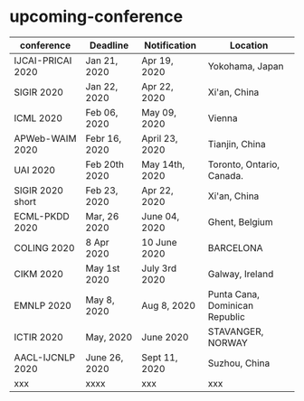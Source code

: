 # upcoming-conference

| conference      | Deadline |   Notification |  Location 
| ----------- | ----------- | -----------  | ----------- |
| IJCAI-PRICAI 2020   | Jan 21, 2020     |   Apr 19, 2020 |    Yokohama, Japan  |
| SIGIR 2020   | Jan 22, 2020    |   Apr 22, 2020 |    Xi'an, China  |
| ICML 2020   | 	Feb 06, 2020    |   May 09, 2020  |    Vienna  |
|  APWeb-WAIM 2020      |  Febr 16, 2020      | April 23, 2020 | Tianjin, China | 
| UAI 2020   | Feb 20th 2020    |   May 14th, 2020 |    Toronto, Ontario, Canada.  |
| SIGIR 2020 short  | Feb 23, 2020    |   Apr 22, 2020 |    Xi'an, China  |
| ECML-PKDD 2020   | Mar, 26 2020    |   June 04, 2020 |    Ghent, Belgium  |
| COLING 2020   | 8 Apr 2020    |   10 June 2020 |    BARCELONA  |
| CIKM 2020   | May 1st 2020    |   July 3rd 2020 |     Galway, Ireland   |
| EMNLP 2020   | May 8, 2020    |   Aug 8, 2020 |    Punta Cana, Dominican Republic  |
| ICTIR 2020   | May, 2020    |  June 2020 |     STAVANGER, NORWAY  |
| AACL-IJCNLP 2020    | June 26, 2020    |   Sept 11, 2020 |    Suzhou, China  |
| xxx   | xxxx    |   xxx |    xxx  |

